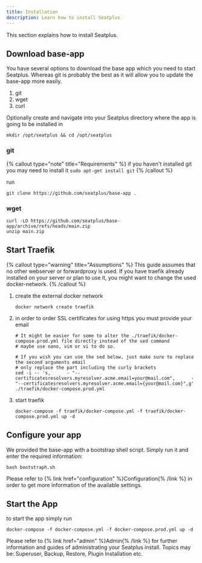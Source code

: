 ```yaml
---
title: Installation
description: Learn how to install Seatplus.
---
```


This section explains how to install Seatplus.

## Download base-app
You have several options to download the base app which you need to start Seatplus. Whereas git is probably the best
as it will allow you to update the base-app more easily.

1) git
2) wget
3) curl


Optionally create and navigate into your Seatplus directory where the app is going to be installed in

```shell
mkdir /opt/seatplus && cd /opt/seatplus
```

### git

{% callout type="note" title="Requirements" %}
if you haven't installed git you may need to install it `sudo apt-get install git`
{% /callout %}

run
```shell
git clone https://github.com/seatplus/base-app .
```

### wget
```shell
curl -LO https://github.com/seatplus/base-app/archive/refs/heads/main.zip
unzip main.zip
```

## Start Traefik
{% callout type="warning" title="Assumptions" %}
This guide assumes that no other webserver or forwardproxy is used.
If you have traefik already installed on your server or plan to use it, you might want to change the used docker-network.
{% /callout %}

1) create the external docker network

    ```shell
    docker network create traefik
    ```

2) in order to order SSL certificates for using https you must provide your email
    ```shell
    # It might be easier for some to alter the ./traefik/docker-compose.prod.yml file directly instead of the sed command
    # maybe use nano, vim or vi to do so.
    
    # If you wish you can use the sed below, just make sure to replace the second arguments email
    # only replace the part including the curly brackets 
    sed -i -- 's,      - "--certificatesresolvers.myresolver.acme.email=your@mail.com",      - "--certificatesresolvers.myresolver.acme.email={your@mail.com}",g' ./traefik/docker-compose.prod.yml
    ```
3) start traefik
    ```shell
    docker-compose -f traefik/docker-compose.yml -f traefik/docker-compose.prod.yml up -d
    ```

## Configure your app
We provided the base-app with a bootstrap shell script. Simply run it and enter the required information:
```shell
bash bootstraph.sh
```
Please refer to {% link href="configuration" %}Configuration{% /link %} in order to get more information of the available settings.


## Start the App
to start the app simply run
```shell
docker-compose -f docker-compose.yml -f docker-compose.prod.yml up -d
```

Please refer to {% link href="admin" %}Admin{% /link %} for further information and guides of administrating your Seatplus install.
Topics may be: Superuser, Backup, Restore, Plugin Installation etc.

